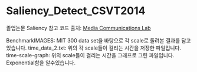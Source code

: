 # Saliency_Detect_CSVT2014

졸업논문 Saliency 참고 코드 
출처: [Media Communications Lab]({{https://mcl.korea.ac.kr/research_page/}})

BenchmarkIMAGES: MIT 300 data set을 바탕으로 각 scale로 돌려본 결과를 담고 있습니다.
time_data_2.txt: 위의 각 scale들이 걸리는 시간을 저장한 파일입니다.
time-scale-graph: 위의 scale들이 걸리는 시간을 그래프로 그린 파일입니다. Exponential함을 알수있습니다.